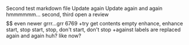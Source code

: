 Second test markdown file
Update again
Update again and again
hmmmmmm...
second, third
open a review
$$$$
$$
even newer
grrr...grr
6769
+try get
contents
empty
enhance, enhance
start, stop
start, stop, don't start, don't stop
+against
labels are replaced again and again
huh? like now?

